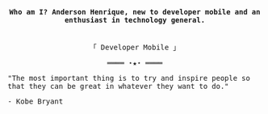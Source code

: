 

<h4 align="center"><samp>Who am I? Anderson Henrique, new to developer mobile and an enthusiast in  technology general.</b></samp></h3>
<p align="center"><br>
  <samp>
    「 Developer Mobile 」<br>
  </samp>
</p>

<samp>
  <p align="center">
    ════ ⋆★⋆ ════
  </p>


"The most important thing is to try and inspire people so that they can be great in whatever they want to do." 

 <p> - Kobe Bryant </p>

<br/>

  </samp>
  </p>
</details>
<br>
<samp>


</samp>
